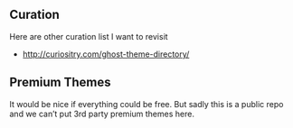 ## Curation

Here are other curation list I want to revisit

- http://curiositry.com/ghost-theme-directory/

## Premium Themes

It would be nice if everything could be free. But sadly this is a public repo and we can’t put 3rd party premium themes here.